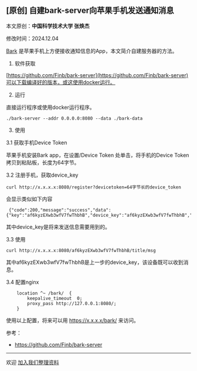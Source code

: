 ## [原创] 自建bark-server向苹果手机发送通知消息

本文原创：**中国科学技术大学 张焕杰**

修改时间：2024.12.04

[Bark](https://apps.apple.com/cn/app/bark-给你的手机发推送/id1403753865) 是苹果手机上方便接收通知信息的App，本文简介自建服务器的方法。

1. 软件获取

[https://github.com/Finb/bark-server](https://github.com/Finb/bark-server)可以下载编译好的版本，或这使用docker运行。

2. 运行

直接运行程序或使用docker运行程序。
```
./bark-server --addr 0.0.0.0:8080 --data ./bark-data
```

3. 使用

3.1 获取手机Device Token

苹果手机安装Bark app，在设置/Device Token 处单击，将手机的Device Token拷贝到粘贴板，长度为64字节。

3.2 注册手机，获取device_key

```
curl http://x.x.x.x:8080/register?devicetoken=64字节长的device_token
```
会显示类似如下内容
```
 {"code":200,"message":"success","data":{"key":"af6kyzEXwb3wfV7fwThbhB","device_key":"af6kyzEXwb3wfV7fwThbhB","device_token":"********"},"timestamp":1733282760}
```
其中device_key是将来发送信息需要用到的。


3.3 使用

```
curl http://x.x.x.x:8080/af6kyzEXwb3wfV7fwThbhB/title/msg
```

其中af6kyzEXwb3wfV7fwThbhB是上一步的device_key，该设备既可以收到消息。


3.4 配置nginx

```
	location ^~ /bark/  {
		keepalive_timeout  0;
		proxy_pass http://127.0.0.1:8080/;
	}
```
使用以上配置，将来可以用 https://x.x.x.x/bark/ 来访问。


参考：

* https://github.com/Finb/bark-server



***
欢迎 [加入我们整理资料](https://github.com/bg6cq/ITTS)
